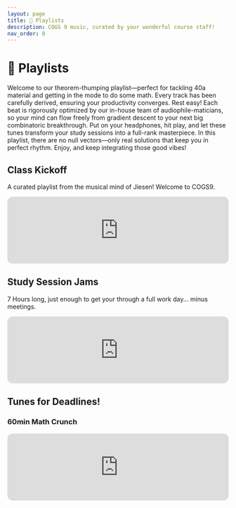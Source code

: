 ```yaml
---
layout: page
title: 🎵 Playlists
description: COGS 9 music, curated by your wonderful course staff!
nav_order: 8
---
```


# 🎵 Playlists

Welcome to our theorem-thumping playlist—perfect for tackling 40a material and getting in the mode to do some math. Every track has been carefully derived, ensuring your productivity converges. Rest easy! Each beat is rigorously optimized by our in-house team of audiophile-maticians, so your mind can flow freely from gradient descent to your next big combinatoric breakthrough. Put on your headphones, hit play, and let these tunes transform your study sessions into a full-rank masterpiece. In this playlist, there are no null vectors—only real solutions that keep you in perfect rhythm. Enjoy, and keep integrating those good vibes!

## Class Kickoff

A curated playlist from the musical mind of Jiesen! Welcome to COGS9.

<iframe style="border-radius:12px" src="https://open.spotify.com/embed/playlist/5MbbcYHuIOb1a8wEOn1vj9?utm_source=generator" width="100%" height="152" frameBorder="0" allowfullscreen="" allow="autoplay; clipboard-write; encrypted-media; fullscreen; picture-in-picture" loading="lazy"></iframe>

## Study Session Jams

7 Hours long, just enough to get your through a full work day... minus meetings.


<iframe style="border-radius:12px" src="https://open.spotify.com/embed/playlist/1YBYGTpg6KQo0OQMC6fjqC?utm_source=generator" width="100%" height="152" frameBorder="0" allowfullscreen="" allow="autoplay; clipboard-write; encrypted-media; fullscreen; picture-in-picture" loading="lazy"></iframe>


## Tunes for Deadlines!

### 60min Math Crunch

<iframe style="border-radius:12px" src="https://open.spotify.com/embed/playlist/4nsZgOeN0q6A4GldVBCMsR?utm_source=generator" width="100%" height="152" frameBorder="0" allowfullscreen="" allow="autoplay; clipboard-write; encrypted-media; fullscreen; picture-in-picture" loading="lazy"></iframe>


